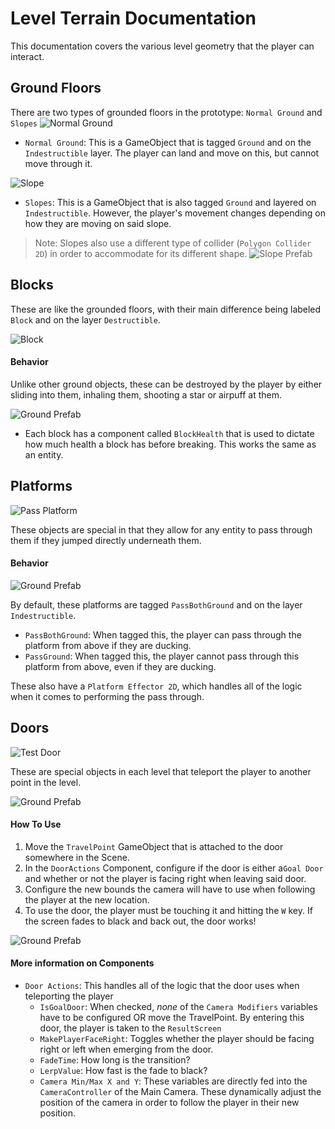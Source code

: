 # Level Terrain Documentation
This documentation covers the various level geometry that the player can interact.

## Ground Floors
There are two types of grounded floors in the prototype: `Normal Ground` and `Slopes`
![Normal Ground](../KirbyDarkDoom/Assets/Sprites/TestGround.png)
- `Normal Ground`: This is a GameObject that is tagged `Ground` and on the `Indestructible` layer. The player can land and move on this, but cannot move through it.

![Slope](../KirbyDarkDoom/Assets/Sprites/Test_Slope.png)
- `Slopes`: This is a GameObject that is also tagged `Ground` and layered on `Indestructible`. However, the player's movement changes depending on how they are moving on said slope.

> Note: Slopes also use a different type of collider (`Polygon Collider 2D`) in order to accommodate for its different shape.
![Slope Prefab](images/Slope_prefab.png)

## Blocks
These are like the grounded floors, with their main difference being labeled `Block` and on the layer `Destructible`.

![Block](../KirbyDarkDoom/Assets/Sprites/Test_Block.png)
#### Behavior
Unlike other ground objects, these can be destroyed by the player by either sliding into them, inhaling them, shooting a star or airpuff at them.

![Ground Prefab](images/Block_Prefab.png)

- Each block has a component called `BlockHealth` that is used to dictate how much health a block has before breaking. This works the same as an entity.

## Platforms
![Pass Platform](../KirbyDarkDoom/Assets/Sprites/Test_PassPlatform.png)

These objects are special in that they allow for any entity to pass through them if they jumped directly underneath them.

#### Behavior
![Ground Prefab](images/PassPlatform_Prefab.png)

By default, these platforms are tagged `PassBothGround` and on the layer `Indestructible`.
- `PassBothGround`: When tagged this, the player can pass through the platform from above if they are ducking.
- `PassGround`: When tagged this, the player cannot pass through this platform from above, even if they are ducking.

These also have a `Platform Effector 2D`, which handles all of the logic when it comes to performing the pass through.

## Doors
![Test Door](../KirbyDarkDoom/Assets/Sprites/TestDoor.png)

These are special objects in each level that teleport the player to another point in the level.

![Ground Prefab](images/Door_Hierarchy.png)

#### How To Use
1. Move the `TravelPoint` GameObject that is attached to the door somewhere in the Scene.
2. In the `DoorActions` Component, configure if the door is either a`Goal Door` and whether or not the player is facing right when leaving said door.
3. Configure the new bounds the camera will have to use when following the player at the new location.
4. To use the door, the player must be touching it and hitting the `W` key. If the screen fades to black and back out, the door works!

![Ground Prefab](images/Door_Prefab.png)

#### More information on Components
- `Door Actions`: This handles all of the logic that the door uses when teleporting the player
  - `IsGoalDoor`: When checked, _none_ of the `Camera Modifiers` variables have to be configured OR move the TravelPoint. By entering this door, the player is taken to the `ResultScreen`
  - `MakePlayerFaceRight`: Toggles whether the player should be facing right or left when emerging from the door.
  - `FadeTime`: How long is the transition?
  - `LerpValue`: How fast is the fade to black?
  - `Camera Min/Max X and Y`: These variables are directly fed into the `CameraController` of the Main Camera. These dynamically adjust the position of the camera in order to follow the player in their new position.

